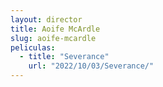 ```yaml
---
layout: director
title: Aoife McArdle
slug: aoife-mcardle
peliculas:
  - title: "Severance"
    url: "2022/10/03/Severance/"
---
```

